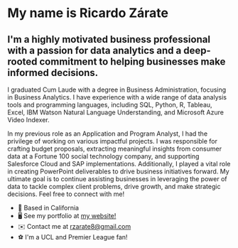 # My name is Ricardo Zárate

## I'm a highly motivated business professional with a passion for data analytics and a deep-rooted commitment to helping businesses make informed decisions. 

I graduated Cum Laude with a degree in Business Administration, focusing in Business Analytics. I have experience with a wide range of data analysis tools 
and programming languages, including SQL, Python, R, Tableau, Excel, IBM Watson Natural Language Understanding, and Microsoft Azure Video Indexer. 

In my previous role as an Application and Program Analyst, I had the privilege of working on various impactful projects. I was responsible for crafting budget proposals, 
extracting meaningful insights from consumer data at a Fortune 100 social technology company, and supporting Salesforce Cloud and SAP implementations. Additionally, I played a vital role in creating PowerPoint deliverables to drive business initiatives forward. My ultimate goal is to continue assisting businesses in leveraging the power of data to tackle complex client problems, drive growth, and make strategic decisions. Feel free to connect with me!

- 🌇 Based in California 
- 🖥️ See my portfolio at [my website!](https://cardozarate.github.io)
- ✉️ Contact me at rzarate8@gmail.com
- ⚽️ I'm a UCL and Premier League fan!